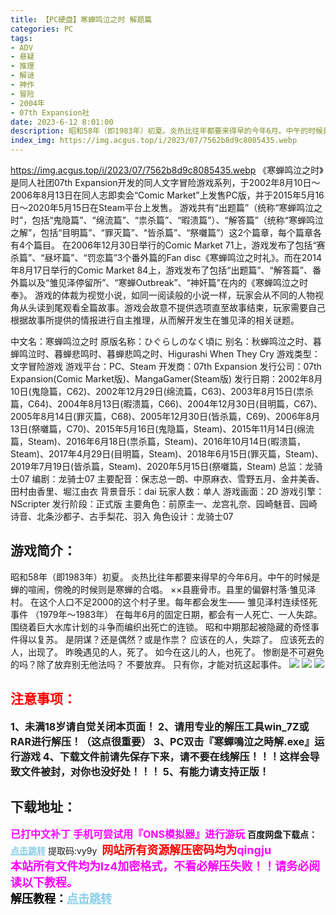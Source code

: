 ```yaml
---
title: 【PC硬盘】寒蝉鸣泣之时 解题篇
categories: PC
tags:
- ADV
- 悬疑
- 推理
- 解谜
- 神作
- 冒险
- 2004年
- 07th Expansion社
date: 2023-6-12 8:01:00
description: 昭和58年（即1983年）初夏。炎热比往年都要来得早的今年6月。中午的时候是蝉的喧闹，傍晚的时候则是寒蝉的合唱。××县鹿骨市。县里的偏僻村落·雏见泽村。在这个人口不足2000的这个村子里。每年都会发生——雏见泽村连续怪死事件
index_img: https://img.acgus.top/i/2023/07/7562b8d9c8085435.webp
---
```

![]()https://img.acgus.top/i/2023/07/7562b8d9c8085435.webp
《寒蝉鸣泣之时》是同人社团07th Expansion开发的同人文字冒险游戏系列，于2002年8月10日～2006年8月13日在同人志即卖会“Comic Market”上发售PC版，并于2015年5月16日～2020年5月15日在Steam平台上发售。
游戏共有“出题篇”（统称“寒蝉鸣泣之时”，包括“鬼隐篇”、“绵流篇”、“祟杀篇”、“暇溃篇”）、“解答篇”（统称“寒蝉鸣泣之解”，包括“目明篇”、“罪灭篇”、“皆杀篇”、“祭囃篇”）这2个篇章，每个篇章各有4个篇目。
在2006年12月30日举行的Comic Market 71上，游戏发布了包括“赛杀篇”、“昼坏篇”、“罚恋篇”3个番外篇的Fan disc《寒蝉鸣泣之时礼》。而在2014年8月17日举行的Comic Market 84上，游戏发布了包括“出题篇”、“解答篇”、番外篇以及“雏见泽停留所”、“寒蝉Outbreak”、“神奸篇”在内的《寒蝉鸣泣之时奉》。
游戏的体裁为视觉小说，如同一阅读般的小说一样，玩家会从不同的人物视角从头读到尾观看全篇故事。游戏会故意不提供选项直至故事结束，玩家需要自己根据故事所提供的情报进行自主推理，从而解开发生在雏见泽的相关谜题。

中文名：寒蝉鸣泣之时
原版名称：ひぐらしのなく頃に
别名：秋蝉鸣泣之时、暮蝉鸣泣时、暮蝉悲鸣时、暮蝉悲鸣之时、Higurashi When They Cry
游戏类型：文字冒险游戏
游戏平台：PC、Steam
开发商：07th Expansion
发行公司：07th Expansion(Comic Market版)、MangaGamer(Steam版)
发行日期：2002年8月10日(鬼隐篇，C62)、2002年12月29日(绵流篇，C63)、2003年8月15日(祟杀篇，C64)、2004年8月13日(暇溃篇，C66)、2004年12月30日(目明篇，C67)、2005年8月14日(罪灭篇，C68)、2005年12月30日(皆杀篇，C69)、2006年8月13日(祭囃篇，C70)、2015年5月16日(鬼隐篇，Steam)、2015年11月14日(绵流篇，Steam)、2016年6月18日(祟杀篇，Steam)、2016年10月14日(暇溃篇，Steam)、2017年4月29日(目明篇，Steam)、2018年6月15日(罪灭篇，Steam)、2019年7月19日(皆杀篇，Steam)、2020年5月15日(祭囃篇，Steam)
总监：龙骑士07
编剧：龙骑士07
主要配音：保志总一朗、中原麻衣、雪野五月、金井美香、田村由香里、堀江由衣
背景音乐：dai
玩家人数：单人
游戏画面：2D
游戏引擎：NScripter
发行阶段：正式版
主要角色：前原圭一、龙宫礼奈、园崎魅音、园崎诗音、北条沙都子、古手梨花、羽入
角色设计：龙骑士07

## 游戏简介：
昭和58年（即1983年）初夏。
炎热比往年都要来得早的今年6月。中午的时候是蝉的喧闹，傍晚的时候则是寒蝉的合唱。
××县鹿骨市。县里的偏僻村落·雏见泽村。
在这个人口不足2000的这个村子里。每年都会发生——
雏见泽村连续怪死事件
（1979年～1983年）
在每年6月的固定日期，都会有一人死亡、一人失踪。
围绕着巨大水库计划的斗争而编织出死亡的连锁。
昭和中期那起被隐藏的奇怪事件得以复苏。
是阴谋？还是偶然？或是作祟？
应该在的人，失踪了。
应该死去的人，出现了。
昨晚遇见的人，死了。
如今在这儿的人，也死了。
惨剧是不可避免的吗？除了放弃别无他法吗？
不要放弃。
只有你，才能对抗这起事件。
![](https://cdn.cloudflare.steamstatic.com/steam/apps/410890/ss_6ab5571d57da8bd2864187a3a98f6f236f8f33af.1920x1080.webp?t=1568834911)
![](https://cdn.cloudflare.steamstatic.com/steam/apps/410890/ss_ca0503feb313af71966397ba8a89c45f9f5cac73.1920x1080.webp?t=1568834911)
![](https://cdn.cloudflare.steamstatic.com/steam/apps/526490/ss_4de738a888eff8062f764dce42455bdbd6337a29.1920x1080.webp?t=1568835036)




## <font color=#FF0000 >注意事项：</font>
<font size=3><b>1、未满18岁请自觉关闭本页面！
2、请用专业的解压工具win_7Z或RAR进行解压！（这点很重要）
3、PC双击『寒蟬鳴泣之時解.exe』运行游戏
4、下载文件前请先保存下来，请不要在线解压！！！这样会导致文件被封，对你也没好处！！！
5、有能力请支持正版！</b></font>

## 下载地址：
<font color=#FF00FF size=3><b>已打中文补丁</b></font>
<font color=#FF00FF size=3>**手机可尝试用『ONS模拟器』进行游玩**</font>
<b>百度网盘下载点：</b><a href="https://pan.baidu.com/s/10E5nvT7P87-mU30Z43iDqQ?pwd=vy9y" style="color: #87CEEB;"><b>点击跳转</b></a> 提取码:vy9y
<a style="padding: 0" href="https://post.qingju.org/AD/"><img style="max-width:100%" src="https://img.acgus.top/i/2024/07/478f689b8021d8d499ab43d21acf137a.gif" alt=""></a>
<b><font color=#FF0000 size=4>网站所有资源解压密码均为</b></font><b><font color=#FF00FF size=4>qingju</font><font color=#FF0000 ></font></b><br><b><font color=#FF00FF size=4>本站所有文件均为lz4加密格式，不看必解压失败！！请务必阅读以下教程。</b></font><br><b><font color=#000 size=4>解压教程：</b><a href="https://post.qingju.org/tutorial/000/" style="color: #87CEEB;"><b>点击跳转</b></a>

